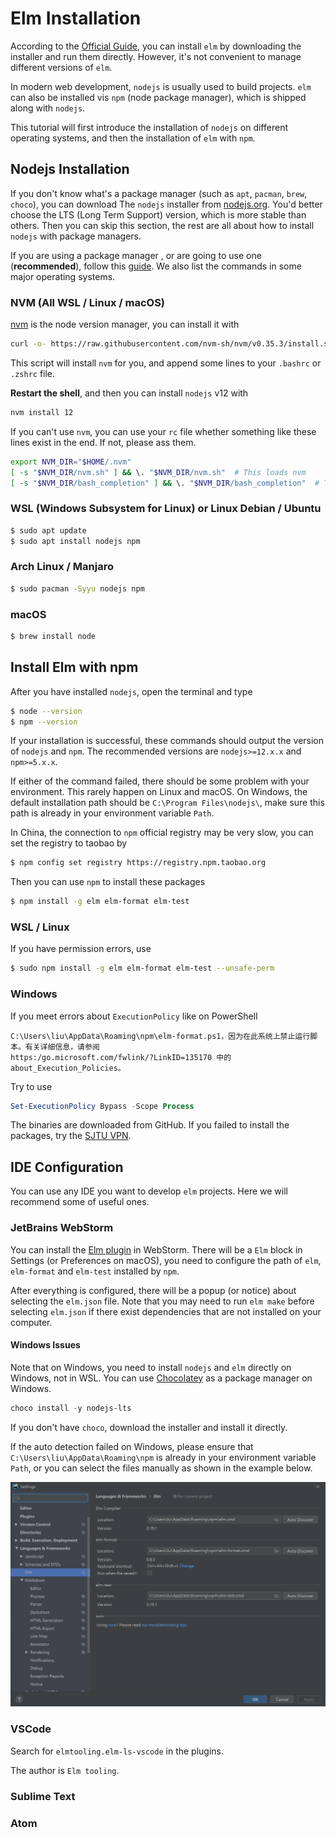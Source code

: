 # Elm Installation

According to the [Official Guide](https://guide.elm-lang.org/install/elm.html), you can install `elm` by downloading the installer and run them directly. However, it's not convenient to manage different versions of `elm`.

In modern web development, `nodejs` is usually used to build projects. `elm` can also be installed vis `npm` (node package manager), which is shipped along with `nodejs`.

This tutorial will first introduce the installation of `nodejs` on different operating systems, and then the installation of  `elm` with `npm`.

## Nodejs Installation

If you don't know what's a package manager (such as `apt`, `pacman`, `brew`, `choco`), you can download The `nodejs` installer from [nodejs.org](https://nodejs.org/en/download/). You'd better choose the LTS (Long Term Support) version, which is more stable than others. Then you can skip this section, the rest are all about how to install `nodejs` with package managers.

If you are using a package manager , or are going to use one (**recommended**), follow this [guide](https://nodejs.org/en/download/package-manager/). We also list the commands in some major operating systems.

### NVM (All WSL / Linux / macOS)

[nvm](https://github.com/nvm-sh/nvm) is the node version manager, you can install it with

```bash
curl -o- https://raw.githubusercontent.com/nvm-sh/nvm/v0.35.3/install.sh | bash
```

This script will install `nvm` for you, and append some lines to your `.bashrc` or `.zshrc` file.

**Restart the shell**, and then you can install `nodejs` v12 with
```bash
nvm install 12
```

If you can't use `nvm`, you can use your `rc` file whether something like these lines exist in the end. If not, please ass them.

```bash
export NVM_DIR="$HOME/.nvm"
[ -s "$NVM_DIR/nvm.sh" ] && \. "$NVM_DIR/nvm.sh"  # This loads nvm
[ -s "$NVM_DIR/bash_completion" ] && \. "$NVM_DIR/bash_completion"  # This loads nvm bash_completion
```

### WSL (Windows Subsystem for Linux) or Linux Debian / Ubuntu

```bash
$ sudo apt update
$ sudo apt install nodejs npm
```

### Arch Linux / Manjaro

```bash
$ sudo pacman -Syyu nodejs npm
```

### macOS

```bash
$ brew install node
```

## Install Elm with npm

After you have installed `nodejs`, open the terminal and type

```bash
$ node --version
$ npm --version
```

If your installation is successful, these commands should output the version of `nodejs` and `npm`. The recommended versions are `nodejs>=12.x.x` and `npm>=5.x.x`.

If either of the command failed, there should be some problem with your environment. This rarely happen on Linux and macOS. On Windows, the default installation path should be `C:\Program Files\nodejs\`, make sure this path is already in your environment variable `Path`.

In China, the connection to `npm` official registry may be very slow, you can set the registry to taobao by

```bash
$ npm config set registry https://registry.npm.taobao.org
```

Then you can use `npm` to install these packages

```bash
$ npm install -g elm elm-format elm-test
```

### WSL / Linux

If you have permission errors, use
```bash
$ sudo npm install -g elm elm-format elm-test --unsafe-perm
```

### Windows

If you meet errors about `ExecutionPolicy` like on PowerShell
```
C:\Users\liu\AppData\Roaming\npm\elm-format.ps1，因为在此系统上禁止运行脚本。有关详细信息，请参阅
https:/go.microsoft.com/fwlink/?LinkID=135170 中的 about_Execution_Policies。
```

Try to use
```powershell
Set-ExecutionPolicy Bypass -Scope Process
```

The binaries are downloaded from GitHub. If you failed to install the packages, try the [SJTU VPN](https://net.sjtu.edu.cn/wlfw/VPN.htm).

## IDE Configuration

You can use any IDE you want to develop `elm` projects. Here we will recommend some of useful ones.

### JetBrains WebStorm

You can install the [Elm plugin](https://plugins.jetbrains.com/plugin/10268-elm) in WebStorm. There will be a `Elm` block in Settings (or Preferences on macOS), you need to configure the path of `elm`, `elm-format` and `elm-test` installed by `npm`.

After everything is configured, there will be a popup (or notice) about selecting the `elm.json` file. Note that you may need to run `elm make` before selecting `elm.json` if there exist dependencies that are not installed on your computer.

#### Windows Issues

Note that on Windows, you need to install `nodejs` and `elm` directly on Windows, not in WSL. You can use [Chocolatey](https://chocolatey.org/) as a package manager on Windows.

```powershell
choco install -y nodejs-lts
```

If you don't have `choco`, download the installer and install it directly.

If the auto detection failed on Windows, please ensure that `C:\Users\liu\AppData\Roaming\npm` is already in your environment variable `Path`, or you can select the files manually as shown in the example below.

![img](./webstorm.png "WebStorm")





### VSCode

Search for `elmtooling.elm-ls-vscode` in the plugins.

The author is `Elm tooling`.

### Sublime Text

### Atom


